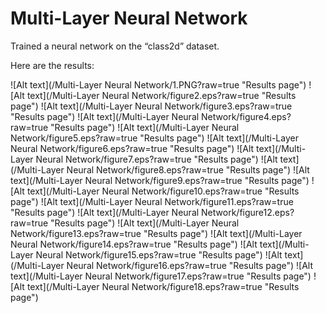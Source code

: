 
Multi-Layer Neural Network
=========================

Trained a neural network on the “class2d” dataset.

Here are the results:

![Alt text](/Multi-Layer Neural Network/1.PNG?raw=true "Results page")
![Alt text](/Multi-Layer Neural Network/figure2.eps?raw=true "Results page")
![Alt text](/Multi-Layer Neural Network/figure3.eps?raw=true "Results page")
![Alt text](/Multi-Layer Neural Network/figure4.eps?raw=true "Results page")
![Alt text](/Multi-Layer Neural Network/figure5.eps?raw=true "Results page")
![Alt text](/Multi-Layer Neural Network/figure6.eps?raw=true "Results page")
![Alt text](/Multi-Layer Neural Network/figure7.eps?raw=true "Results page")
![Alt text](/Multi-Layer Neural Network/figure8.eps?raw=true "Results page")
![Alt text](/Multi-Layer Neural Network/figure9.eps?raw=true "Results page")
![Alt text](/Multi-Layer Neural Network/figure10.eps?raw=true "Results page")
![Alt text](/Multi-Layer Neural Network/figure11.eps?raw=true "Results page")
![Alt text](/Multi-Layer Neural Network/figure12.eps?raw=true "Results page")
![Alt text](/Multi-Layer Neural Network/figure13.eps?raw=true "Results page")
![Alt text](/Multi-Layer Neural Network/figure14.eps?raw=true "Results page")
![Alt text](/Multi-Layer Neural Network/figure15.eps?raw=true "Results page")
![Alt text](/Multi-Layer Neural Network/figure16.eps?raw=true "Results page")
![Alt text](/Multi-Layer Neural Network/figure17.eps?raw=true "Results page")
![Alt text](/Multi-Layer Neural Network/figure18.eps?raw=true "Results page")
